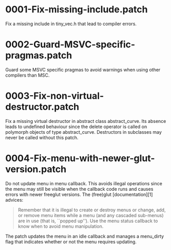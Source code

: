 0001-Fix-missing-include.patch
==============================

Fix a missing include in tiny_vec.h that lead to compiler errors.

0002-Guard-MSVC-specific-pragmas.patch
======================================

Guard some MSVC specific pragmas to avoid warnings when using other compilers
than MSC.

0003-Fix-non-virtual-destructor.patch
=====================================

Fix a missing virtual destructor in abstract class abstract_curve. Its absence
leads to undefined behaviour since the delete operator is called on polymorph
objects of type abstract_curve. Destructors in subclasses may never be called
without this patch.

0004-Fix-menu-with-newer-glut-version.patch
===========================================
Do not update menu in menu callback. This avoids illegal operations since the
menu may still be visible when the callback code runs and causes errors with
newer freeglut versions. The (free)glut [documentation][1] advices:

> Remember that it is illegal to create or destroy menus or change, add, or
> remove menu items while a menu (and any cascaded sub-menus) are in use (that
> is, ``popped up''). Use the menu status callback to know when to avoid menu
> manipulation.

The patch updates the menu in an idle callback and
manages a menu_dirty flag that indicates whether or not the menu requires
updating.

